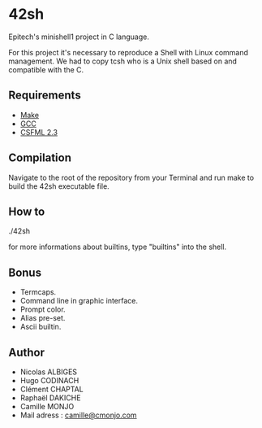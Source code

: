 # 42sh


Epitech's minishell1 project in C language. 


For this project it's necessary to reproduce a Shell with Linux command management. We had to copy tcsh who is a Unix shell based on and compatible with the C.

## Requirements

 * [Make](https://www.gnu.org/software/make//)
 * [GCC](https://gcc.gnu.org/)
 * [CSFML 2.3](https://www.sfml-dev.org/download.php)

## Compilation

Navigate to the root of the repository from your Terminal and run make to build the 42sh executable file.

## How to

./42sh

for more informations about builtins, type "builtins" into the shell.

## Bonus

- Termcaps.
- Command line in graphic interface.
- Prompt color.
- Alias pre-set.
- Ascii builtin.

## Author

* Nicolas ALBIGES
* Hugo CODINACH
* Clément CHAPTAL
* Raphaël DAKICHE
* Camille MONJO
* Mail adress : camille@cmonjo.com
